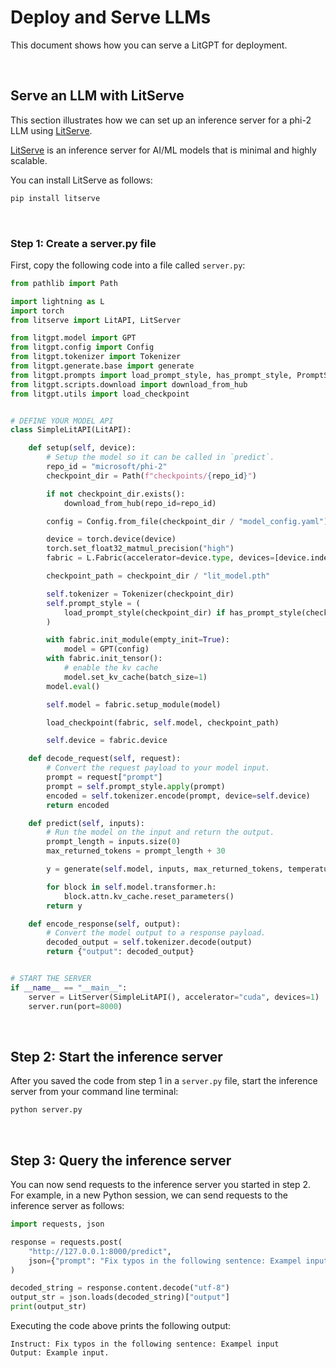 # Deploy and Serve LLMs

This document shows how you can serve a LitGPT for deployment. 

&nbsp;
## Serve an LLM with LitServe

This section illustrates how we can set up an inference server for a phi-2 LLM using [LitServe](https://github.com/Lightning-AI/litserve).

[LitServe](https://github.com/Lightning-AI/litserve) is an inference server for AI/ML models that is minimal and highly scalable.

You can install LitServe as follows:

```bash
pip install litserve
```

&nbsp;
### Step 1: Create a server.py file

First, copy the following code into a file called `server.py`:

```python
from pathlib import Path

import lightning as L
import torch
from litserve import LitAPI, LitServer

from litgpt.model import GPT
from litgpt.config import Config
from litgpt.tokenizer import Tokenizer
from litgpt.generate.base import generate
from litgpt.prompts import load_prompt_style, has_prompt_style, PromptStyle
from litgpt.scripts.download import download_from_hub
from litgpt.utils import load_checkpoint


# DEFINE YOUR MODEL API
class SimpleLitAPI(LitAPI):

    def setup(self, device):
        # Setup the model so it can be called in `predict`.
        repo_id = "microsoft/phi-2"
        checkpoint_dir = Path(f"checkpoints/{repo_id}")

        if not checkpoint_dir.exists():
            download_from_hub(repo_id=repo_id)

        config = Config.from_file(checkpoint_dir / "model_config.yaml")

        device = torch.device(device)
        torch.set_float32_matmul_precision("high")
        fabric = L.Fabric(accelerator=device.type, devices=[device.index], precision="bf16-true")

        checkpoint_path = checkpoint_dir / "lit_model.pth"

        self.tokenizer = Tokenizer(checkpoint_dir)
        self.prompt_style = (
            load_prompt_style(checkpoint_dir) if has_prompt_style(checkpoint_dir) else PromptStyle.from_config(config)
        )

        with fabric.init_module(empty_init=True):
            model = GPT(config)
        with fabric.init_tensor():
            # enable the kv cache
            model.set_kv_cache(batch_size=1)
        model.eval()

        self.model = fabric.setup_module(model)

        load_checkpoint(fabric, self.model, checkpoint_path)

        self.device = fabric.device

    def decode_request(self, request):
        # Convert the request payload to your model input.
        prompt = request["prompt"]
        prompt = self.prompt_style.apply(prompt)
        encoded = self.tokenizer.encode(prompt, device=self.device)
        return encoded

    def predict(self, inputs):
        # Run the model on the input and return the output.
        prompt_length = inputs.size(0)
        max_returned_tokens = prompt_length + 30

        y = generate(self.model, inputs, max_returned_tokens, temperature=0.8, top_k=200, eos_id=self.tokenizer.eos_id)

        for block in self.model.transformer.h:
            block.attn.kv_cache.reset_parameters()
        return y

    def encode_response(self, output):
        # Convert the model output to a response payload.
        decoded_output = self.tokenizer.decode(output)
        return {"output": decoded_output}


# START THE SERVER
if __name__ == "__main__":
    server = LitServer(SimpleLitAPI(), accelerator="cuda", devices=1)
    server.run(port=8000)
```

&nbsp;
## Step 2: Start the inference server

After you saved the code from step 1 in a `server.py` file, start the inference server from your command line terminal:

```bash
python server.py
```

&nbsp;
## Step 3: Query the inference server

You can now send requests to the inference server you started in step 2. For example, in a new Python session, we can send requests to the inference server as follows:


```python
import requests, json

response = requests.post(
    "http://127.0.0.1:8000/predict", 
    json={"prompt": "Fix typos in the following sentence: Exampel input"}
)

decoded_string = response.content.decode("utf-8")
output_str = json.loads(decoded_string)["output"]
print(output_str)
```

Executing the code above prints the following output:

```
Instruct: Fix typos in the following sentence: Exampel input
Output: Example input.
```
